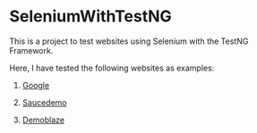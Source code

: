 # SeleniumWithTestNG

This is a project to test websites using Selenium with the TestNG Framework.

Here, I have tested the following websites as examples:


1. [Google](https://www.google.com/)

2. [Saucedemo](https://www.saucedemo.com/)

3. [Demoblaze](https://www.demoblaze.com/)
